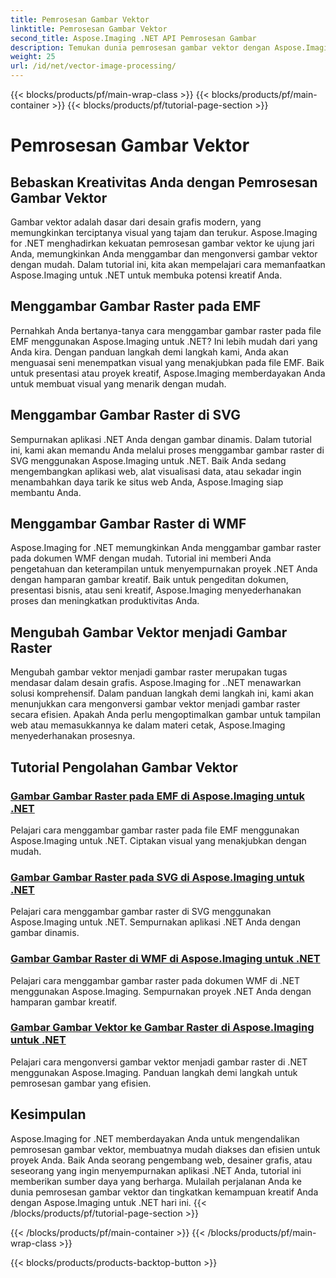 ```yaml
---
title: Pemrosesan Gambar Vektor
linktitle: Pemrosesan Gambar Vektor
second_title: Aspose.Imaging .NET API Pemrosesan Gambar
description: Temukan dunia pemrosesan gambar vektor dengan Aspose.Imaging for .NET. Belajar menggambar dan mengonversi gambar vektor dengan mudah. Tingkatkan proyek .NET Anda hari ini!
weight: 25
url: /id/net/vector-image-processing/
---
```


{{< blocks/products/pf/main-wrap-class >}}
{{< blocks/products/pf/main-container >}}
{{< blocks/products/pf/tutorial-page-section >}}

# Pemrosesan Gambar Vektor


## Bebaskan Kreativitas Anda dengan Pemrosesan Gambar Vektor

Gambar vektor adalah dasar dari desain grafis modern, yang memungkinkan terciptanya visual yang tajam dan terukur. Aspose.Imaging for .NET menghadirkan kekuatan pemrosesan gambar vektor ke ujung jari Anda, memungkinkan Anda menggambar dan mengonversi gambar vektor dengan mudah. Dalam tutorial ini, kita akan mempelajari cara memanfaatkan Aspose.Imaging untuk .NET untuk membuka potensi kreatif Anda.

## Menggambar Gambar Raster pada EMF

Pernahkah Anda bertanya-tanya cara menggambar gambar raster pada file EMF menggunakan Aspose.Imaging untuk .NET? Ini lebih mudah dari yang Anda kira. Dengan panduan langkah demi langkah kami, Anda akan menguasai seni menempatkan visual yang menakjubkan pada file EMF. Baik untuk presentasi atau proyek kreatif, Aspose.Imaging memberdayakan Anda untuk membuat visual yang menarik dengan mudah.

## Menggambar Gambar Raster di SVG

Sempurnakan aplikasi .NET Anda dengan gambar dinamis. Dalam tutorial ini, kami akan memandu Anda melalui proses menggambar gambar raster di SVG menggunakan Aspose.Imaging untuk .NET. Baik Anda sedang mengembangkan aplikasi web, alat visualisasi data, atau sekadar ingin menambahkan daya tarik ke situs web Anda, Aspose.Imaging siap membantu Anda.

## Menggambar Gambar Raster di WMF

Aspose.Imaging for .NET memungkinkan Anda menggambar gambar raster pada dokumen WMF dengan mudah. Tutorial ini memberi Anda pengetahuan dan keterampilan untuk menyempurnakan proyek .NET Anda dengan hamparan gambar kreatif. Baik untuk pengeditan dokumen, presentasi bisnis, atau seni kreatif, Aspose.Imaging menyederhanakan proses dan meningkatkan produktivitas Anda.

## Mengubah Gambar Vektor menjadi Gambar Raster

Mengubah gambar vektor menjadi gambar raster merupakan tugas mendasar dalam desain grafis. Aspose.Imaging for ..NET menawarkan solusi komprehensif. Dalam panduan langkah demi langkah ini, kami akan menunjukkan cara mengonversi gambar vektor menjadi gambar raster secara efisien. Apakah Anda perlu mengoptimalkan gambar untuk tampilan web atau memasukkannya ke dalam materi cetak, Aspose.Imaging menyederhanakan prosesnya.

## Tutorial Pengolahan Gambar Vektor
### [Gambar Gambar Raster pada EMF di Aspose.Imaging untuk .NET](./draw-raster-image-on-emf/)
Pelajari cara menggambar gambar raster pada file EMF menggunakan Aspose.Imaging untuk .NET. Ciptakan visual yang menakjubkan dengan mudah.
### [Gambar Gambar Raster pada SVG di Aspose.Imaging untuk .NET](./draw-raster-image-on-svg/)
Pelajari cara menggambar gambar raster di SVG menggunakan Aspose.Imaging untuk .NET. Sempurnakan aplikasi .NET Anda dengan gambar dinamis.
### [Gambar Gambar Raster di WMF di Aspose.Imaging untuk .NET](./draw-raster-image-on-wmf/)
Pelajari cara menggambar gambar raster pada dokumen WMF di .NET menggunakan Aspose.Imaging. Sempurnakan proyek .NET Anda dengan hamparan gambar kreatif.
### [Gambar Gambar Vektor ke Gambar Raster di Aspose.Imaging untuk .NET](./draw-vector-image-to-raster-image/)
Pelajari cara mengonversi gambar vektor menjadi gambar raster di .NET menggunakan Aspose.Imaging. Panduan langkah demi langkah untuk pemrosesan gambar yang efisien.

## Kesimpulan

Aspose.Imaging for .NET memberdayakan Anda untuk mengendalikan pemrosesan gambar vektor, membuatnya mudah diakses dan efisien untuk proyek Anda. Baik Anda seorang pengembang web, desainer grafis, atau seseorang yang ingin menyempurnakan aplikasi .NET Anda, tutorial ini memberikan sumber daya yang berharga. Mulailah perjalanan Anda ke dunia pemrosesan gambar vektor dan tingkatkan kemampuan kreatif Anda dengan Aspose.Imaging untuk .NET hari ini.
{{< /blocks/products/pf/tutorial-page-section >}}

{{< /blocks/products/pf/main-container >}}
{{< /blocks/products/pf/main-wrap-class >}}

{{< blocks/products/products-backtop-button >}}
